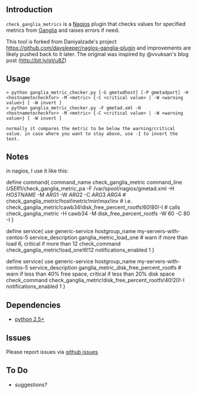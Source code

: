 Introduction
------------

`check_ganglia_metrics` is a [Nagios](http://nagios.com/) plugin that checks values for specified
metrics from [Ganglia](http://ganglia.sourceforge.net/) and raises errors if need.

This tool is forked from Daniyalzade's project https://github.com/daysleeper/nagios-ganglia-plugin and improvements are likely pushed back to it later. 
The original was inspired by @vvuksan's blog post (http://bit.ly/qVu8Z)


Usage
-----

    > python ganglia_metric_checker.py [-G gmetadhost] [-P gmetadport] -H <hostnametocheckfor> -M <metric> {-C <critical value> | -W <warning value>} [ -W invert ]
    > python ganglia_metric_checker.py -F gmetad.xml -H <hostnametocheckfor> -M <metric> {-C <critical value> | -W <warning value>} [ -W invert ]

    normally it compares the metric to be below the warning/critical value. in case where you want to stay above, use -I to invert the test.



Notes
-----

in nagios, I use it like this:

define command{
        command_name    check_ganglia_metric
        command_line    $USER1$/check_ganglia_metric_pa -F /var/spool/nagios/gmetad.xml -H $HOSTNAME$ -M $ARG1$ -W $ARG2$ -C $ARG3$ $ARG4$
        # check_ganglia_metric!host!metric!min!max!inv
        # i.e. check_ganglia_metric!cawb34!disk_free_percent_rootfs!60!80!-I
        # calls check_ganglia_metric -H cawb34 -M disk_free_percent_rootfs  -W 60 -C 80   -I
}

define service{
        use                             generic-service
        hostgroup_name                  my-servers-with-centos-5
        service_description             ganglia_metric_load_one
        # warn if more than load 6, critical if more than 12
        check_command                   check_ganglia_metric!load_one!6!12
        notifications_enabled           1
}

define service{
        use                             generic-service
        hostgroup_name                  my-servers-with-centos-5
        service_description             ganglia_metric_disk_free_percent_rootfs
        # warn if less than 40% free space, critical if less than 20% disk space
        check_command                   check_ganglia_metric!disk_free_percent_rootfs!40!20!-I
        notifications_enabled           1
}


Dependencies
------------

* [python 2.5+](http://python.org/)


Issues
------
Please report issues via [github issues](https://github.com/MrMichaelWill/nagios-ganglia-plugin/issues) 


To Do
-----

* suggestions?
